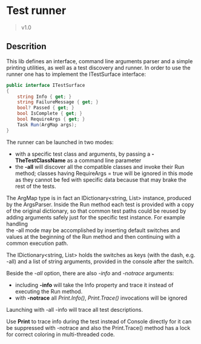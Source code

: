 ﻿# Test runner

> v1.0

## Descrition

This lib defines an interface, command line arguments parser and a simple printing utilities, as well as a
test discovery and runner. In order to use the runner one has to implement the ITestSurface interface:

```csharp
public interface ITestSurface
{
	string Info { get; }
	string FailureMessage { get; }
	bool? Passed { get; }
	bool IsComplete { get; }
	bool RequireArgs { get; }
	Task Run(ArgMap args);
}
``` 

The runner can be launched in two modes:

- with a specific test class and arguments, by passing a **-TheTestClassName** as a command line parameter
- the **-all** will discover all the compatible classes and invoke their Run method;
  classes having RequireArgs = true will be ignored in this mode as they cannot be fed with specific
  data because that may brake the rest of the tests. 

The ArgMap type is in fact an IDictionary<string, List<string>> instance, produced by the ArgsParser. 
Inside the Run method each test is provided with a copy of the original dictionary, so that common test paths 
could be reused by adding arguments safely just for the specific test instance. For example handling  
the -all mode may be accomplished by inserting default switches and values at the beginning of the Run method
and then continuing with a common execution path.

The IDictionary<string, List<string>> holds the switches as keys (with the dash, e.g. -all) and a list of
string arguments, provided in the console after the switch.

Beside the *-all* option, there are also *-info* and *-notrace* arguments:

- including **-info** will take the Info property and trace it instead of executing the Run method.
- with **-notrace** all *Print.Info()*, *Print.Trace()* invocations will be ignored

Launching with -all -info will trace all test descriptions. 

Use **Print** to trace info during the test instead of Console directly for it can be suppressed
with -notrace and also the Print.Trace() method has a lock for correct coloring in multi-threaded code. 



